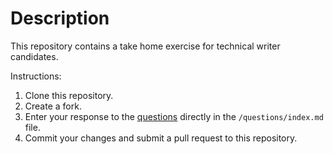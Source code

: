 # Description
This repository contains a take home exercise for technical writer candidates. 

Instructions:
1. Clone this repository.
1. Create a fork.
1. Enter your response to the [questions](/questions/index.md) directly in the `/questions/index.md` file.
1. Commit your changes and submit a pull request to this repository. 
